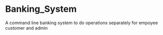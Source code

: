 # Banking_System
A command line banking system to do operations separately for empoyee customer and admin
